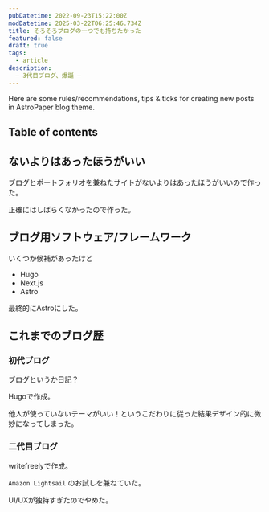 ```yaml
---
pubDatetime: 2022-09-23T15:22:00Z
modDatetime: 2025-03-22T06:25:46.734Z
title: そろそろブログの一つでも持ちたかった
featured: false
draft: true
tags:
  - article
description:
  ― 3代目ブログ、爆誕 ―
---
```



Here are some rules/recommendations, tips & ticks for creating new posts in AstroPaper blog theme.

## Table of contents

## ないよりはあったほうがいい

ブログとポートフォリオを兼ねたサイトがないよりはあったほうがいいので作った。

正確にはしばらくなかったので作った。

## ブログ用ソフトウェア/フレームワーク

いくつか候補があったけど

- Hugo
- Next.js
- Astro

最終的にAstroにした。

## これまでのブログ歴

### 初代ブログ

ブログというか日記？

Hugoで作成。

他人が使っていないテーマがいい！というこだわりに従った結果デザイン的に微妙になってしまった。

### 二代目ブログ

writefreelyで作成。

`Amazon Lightsail` のお試しを兼ねていた。

UI/UXが独特すぎたのでやめた。

